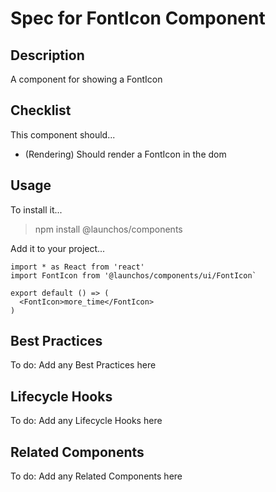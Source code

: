 # Spec for FontIcon Component

## Description

A component for showing a FontIcon

## Checklist

This component should...

- (Rendering) Should render a FontIcon in the dom

## Usage

To install it...

> npm install @launchos/components

Add it to your project...

```
import * as React from 'react'
import FontIcon from '@launchos/components/ui/FontIcon`

export default () => (
  <FontIcon>more_time</FontIcon>
)
```

## Best Practices

To do: Add any Best Practices here

## Lifecycle Hooks

To do: Add any Lifecycle Hooks here

## Related Components

To do: Add any Related Components here
